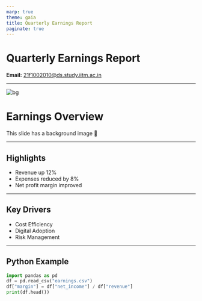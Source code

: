 ```yaml
---
marp: true
theme: gaia
title: Quarterly Earnings Report
paginate: true
---
```


# Quarterly Earnings Report

**Email:** 21f1002010@ds.study.iitm.ac.in

---

![bg](https://source.unsplash.com/1600x900/?finance,stocks)

# Earnings Overview

This slide has a background image 🎉

---

## Highlights

- Revenue up 12%
- Expenses reduced by 8%
- Net profit margin improved

---

## Key Drivers

- Cost Efficiency
- Digital Adoption
- Risk Management

---

## Python Example

```python
import pandas as pd
df = pd.read_csv("earnings.csv")
df["margin"] = df["net_income"] / df["revenue"]
print(df.head())
